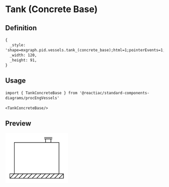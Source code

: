 # Tank (Concrete Base)

## Definition

```
{
  _style: 'shape=mxgraph.pid.vessels.tank_(concrete_base);html=1;pointerEvents=1;align=center;verticalLabelPosition=bottom;verticalAlign=top;dashed=0;',
  _width: 120,
  _height: 91,
}
```

## Usage

```
import { TankConcreteBase } from '@reactiac/standard-components-diagrams/procEngVessels'

<TankConcreteBase/>
```

## Preview

<img src="./tank-concrete-base.png" width="200"/>

